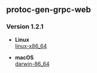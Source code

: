 ## protoc-gen-grpc-web
### Version 1.2.1

* **Linux**  
  [linux-x86_64](https://github.com/grpc/grpc-web/releases/download/1.2.1/protoc-gen-grpc-web-1.2.1-linux-x86_64)


* **macOS**  
  [darwin-86_64](https://github.com/grpc/grpc-web/releases/download/1.2.1/protoc-gen-grpc-web-1.2.1-darwin-x86_64)